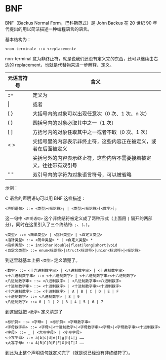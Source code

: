 # BNF

BNF（Backus Normal Form，巴科斯范式）是 John Backus 在 20 世纪 90 年代提出的用以简洁描述一种编程语言的语言。

基本结构为：

`<non-terminal> ::= <replacement>`

non-terminal 意为非终止符，就是说我们还没有定义完的东西，还可以继续由右边的 replacement，也就是代替物来进一步解释、定义。

| 元语言符号 | 含义                                                         |
| ---------- | ------------------------------------------------------------ |
| ::=        | 定义为                                                       |
| \|         | 或者                                                         |
| { }        | 大括号内的对象可以出现任意次（0 次、1 次、n 次）             |
| ( )        | 圆括号内的对象必取其中之一（1 次）                           |
| [ ]        | 方括号内的对象任取其中之一或者不取（0 次、1 次）             |
| < >        | 尖括号里的内容表示非终止符，这些内容正在被定义，或者在后面被定义 |
|            | 尖括号外的内容表示终止符，这些内容不需要接着被定义，往往带有双引号 |
| " "        | 双引号内的字符为对象语言符号，可以被省略                     |

示例：

C 语言的声明语句可以用 BNF 这样描述：

`<声明语句> ::= <类型><标识符>; | <类型><标识符>[<数字>];`

这一句中 `<声明语句>` 这个非终结符被定义成了两种形式（上面用 `|` 隔开的两部分），同时在这里引入了三个终结符: `;`、`[`、`]`。 

```BNF
<类型> ::= <简单类型> | <指针类型> | <自定义类型> 
<指针类型> ::= <简单类型> * | <自定义类型> * 
<简单类型> ::= int|char|double|float|long|short|void
<自定义类型> ::= enum<标识符>|struct<标识符>|union<标识符>|<标识符>
```

到这里就基本上把 `<类型>` 定义清楚了。

```BNF
<数字> ::= <十六进制数字串> | <八进制数字串> | <十进制数字串> 
<十六进制数字串> ::= <十六进制数字> | <十六进制数字串><十六进制数字> 
<八进制数字串> ::= <八进制数字> | <八进制数字串><八进制数字> 
<十进制数字串> ::= <十进制数字> | <十进制数字串><十进制数字> 
<十六进制数字> ::= <十进制数字> | A | B | C | D | E | F 
<十进制数字> ::= <八进制数字> | 8 | 9 
<八进制数字> ::= 0 | 1 | 2 | 3 | 4 | 5 | 6 | 7 
```

到这里就把 `<数字>` 定义清楚了 

```BNF
<标识符> ::= <字母> | <标识符> <字母数字串> 
<字母数字串> ::= <字母>|<十进制数字>|<字母数字串><字母>|<字母数字串><十进制数字> 
<字母> ::= _ | <大写字母> | <小写字母> 
<小写字母> ::= a|b|c|d|e|f|g|h|i|j …… 
<大写字母> ::= A|B|C|D|E|F|G|H|I|J …… 
```

到此为止整个声明语句就定义完了（就是说已经没有非终结符了）。
